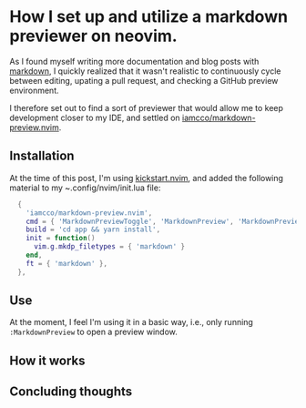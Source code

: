 # How I set up and utilize a markdown previewer on neovim.

As I found myself writing more documentation and blog posts with [markdown](https://daringfireball.net/projects/markdown/), I quickly realized that it wasn't realistic to continuously cycle between editing, upating a pull request, and checking a GitHub preview environment.

I therefore set out to find a sort of previewer that would allow me to keep development closer to my IDE, and settled on [iamcco/markdown-preview.nvim](https://github.com/iamcco/markdown-preview.nvim).


## Installation

At the time of this post, I'm using [kickstart.nvim](https://github.com/nvim-lua/kickstart.nvim), and added the following material to my ~.config/nvim/init.lua file:

```lua
  {
    'iamcco/markdown-preview.nvim',
    cmd = { 'MarkdownPreviewToggle', 'MarkdownPreview', 'MarkdownPreviewStop' },
    build = 'cd app && yarn install',
    init = function()
      vim.g.mkdp_filetypes = { 'markdown' }
    end,
    ft = { 'markdown' },
  },
```
## Use

At the moment, I feel I'm using it in a basic way, i.e., only running `:MarkdownPreview` to open a preview window.

## How it works


## Concluding thoughts


